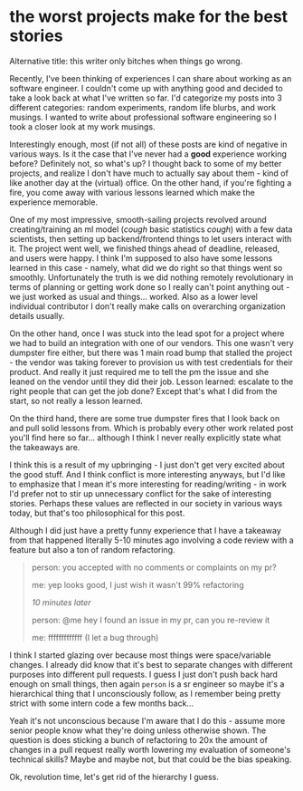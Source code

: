 # the worst projects make for the best stories

Alternative title: this writer only bitches when things go wrong.

Recently, I've been thinking of experiences I can share about working as an
software engineer. I couldn't come up with anything good and decided to take a
look back at what I've written so far. I'd categorize my posts into 3 different
categories: random experiments, random life blurbs, and work musings. I wanted
to write about professional software engineering so I took a closer look at my
work musings.

Interestingly enough, most (if not all) of these posts are kind of negative in
various ways. Is it the case that I've never had a **good** experience working
before? Definitely not, so what's up? I thought back to some of my better
projects, and realize I don't have much to actually say about them - kind of
like another day at the (virtual) office. On the other hand, if you're fighting
a fire, you come away with various lessons learned which make the experience
memorable.

One of my most impressive, smooth-sailing projects revolved around
creating/training an ml model (_cough_ basic statistics _cough_) with a few data
scientists, then setting up backend/frontend things to let users interact with
it. The project went well, we finished things ahead of deadline, released, and
users were happy. I think I'm supposed to also have some lessons learned in this
case - namely, what did we do right so that things went so smoothly.
Unfortunately the truth is we did nothing remotely revolutionary in terms of
planning or getting work done so I really can't point anything out - we just
worked as usual and things... worked. Also as a lower level individual
contributor I don't really make calls on overarching organization details
usually.

On the other hand, once I was stuck into the lead spot for a project where we
had to build an integration with one of our vendors. This one wasn't very
dumpster fire either, but there was 1 main road bump that stalled the project -
the vendor was taking forever to provision us with test credentials for their
product. And really it just required me to tell the pm the issue and she leaned
on the vendor until they did their job. Lesson learned: escalate to the right
people that can get the job done? Except that's what I did from the start, so
not really a lesson learned.

On the third hand, there are some true dumpster fires that I look back on and
pull solid lessons from. Which is probably every other work related post you'll
find here so far... although I think I never really explicitly state what the
takeaways are.

I think this is a result of my upbringing - I just don't get very excited about
the good stuff. And I think conflict is more interesting anyways, but I'd like
to emphasize that I mean it's more interesting for reading/writing - in work I'd
prefer not to stir up unnecessary conflict for the sake of interesting stories.
Perhaps these values are reflected in our society in various ways today, but
that's too philosophical for this post.

Although I did just have a pretty funny experience that I have a takeaway from
that happened literally 5-10 minutes ago involving a code review with a feature
but also a ton of random refactoring.

> person: you accepted with no comments or complaints on my pr?
>
> me: yep looks good, I just wish it wasn't 99% refactoring
>
> _10 minutes later_
>
> person: @me hey I found an issue in my pr, can you re-review it
>
> me: fffffffffffff (I let a bug through)

I think I started glazing over because most things were space/variable changes.
I already did know that it's best to separate changes with different purposes
into different pull requests. I guess I just don't push back hard enough on
small things, then again `person` is a sr engineer so maybe it's a hierarchical
thing that I unconsciously follow, as I remember being pretty strict with some
intern code a few months back...

Yeah it's not unconscious because I'm aware that I do this - assume more senior
people know what they're doing unless otherwise shown. The question is does
sticking a bunch of refactoring to 20x the amount of changes in a pull request
really worth lowering my evaluation of someone's technical skills? Maybe and
maybe not, but that could be the bias speaking.

Ok, revolution time, let's get rid of the hierarchy I guess.
